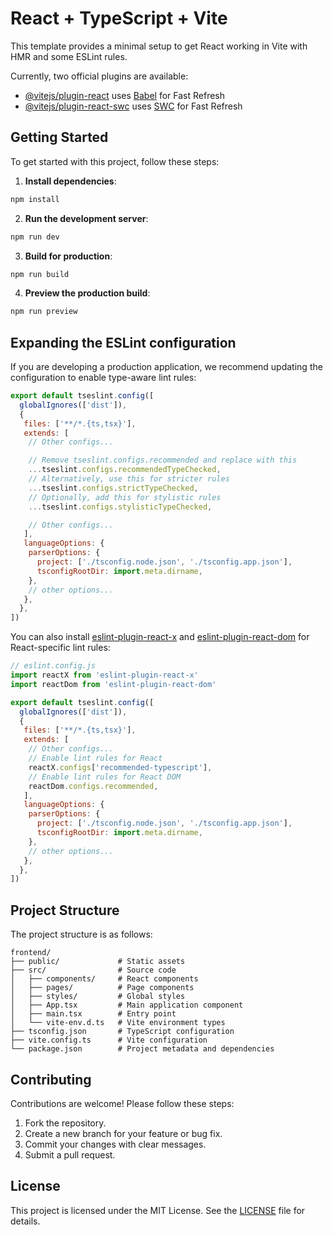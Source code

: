 # React + TypeScript + Vite

This template provides a minimal setup to get React working in Vite with HMR and some ESLint rules.

Currently, two official plugins are available:

- [@vitejs/plugin-react](https://github.com/vitejs/vite-plugin-react/blob/main/packages/plugin-react) uses [Babel](https://babeljs.io/) for Fast Refresh
- [@vitejs/plugin-react-swc](https://github.com/vitejs/vite-plugin-react/blob/main/packages/plugin-react-swc) uses [SWC](https://swc.rs/) for Fast Refresh

## Getting Started

To get started with this project, follow these steps:

1. **Install dependencies**:
  ```bash
  npm install
  ```
2. **Run the development server**:
  ```bash
  npm run dev
  ```
3. **Build for production**:
  ```bash
  npm run build
  ```
4. **Preview the production build**:
  ```bash
  npm run preview
  ```

## Expanding the ESLint configuration

If you are developing a production application, we recommend updating the configuration to enable type-aware lint rules:

```js
export default tseslint.config([
  globalIgnores(['dist']),
  {
   files: ['**/*.{ts,tsx}'],
   extends: [
    // Other configs...

    // Remove tseslint.configs.recommended and replace with this
    ...tseslint.configs.recommendedTypeChecked,
    // Alternatively, use this for stricter rules
    ...tseslint.configs.strictTypeChecked,
    // Optionally, add this for stylistic rules
    ...tseslint.configs.stylisticTypeChecked,

    // Other configs...
   ],
   languageOptions: {
    parserOptions: {
      project: ['./tsconfig.node.json', './tsconfig.app.json'],
      tsconfigRootDir: import.meta.dirname,
    },
    // other options...
   },
  },
])
```

You can also install [eslint-plugin-react-x](https://github.com/Rel1cx/eslint-react/tree/main/packages/plugins/eslint-plugin-react-x) and [eslint-plugin-react-dom](https://github.com/Rel1cx/eslint-react/tree/main/packages/plugins/eslint-plugin-react-dom) for React-specific lint rules:

```js
// eslint.config.js
import reactX from 'eslint-plugin-react-x'
import reactDom from 'eslint-plugin-react-dom'

export default tseslint.config([
  globalIgnores(['dist']),
  {
   files: ['**/*.{ts,tsx}'],
   extends: [
    // Other configs...
    // Enable lint rules for React
    reactX.configs['recommended-typescript'],
    // Enable lint rules for React DOM
    reactDom.configs.recommended,
   ],
   languageOptions: {
    parserOptions: {
      project: ['./tsconfig.node.json', './tsconfig.app.json'],
      tsconfigRootDir: import.meta.dirname,
    },
    // other options...
   },
  },
])
```

## Project Structure

The project structure is as follows:

```
frontend/
├── public/             # Static assets
├── src/                # Source code
│   ├── components/     # React components
│   ├── pages/          # Page components
│   ├── styles/         # Global styles
│   ├── App.tsx         # Main application component
│   ├── main.tsx        # Entry point
│   └── vite-env.d.ts   # Vite environment types
├── tsconfig.json       # TypeScript configuration
├── vite.config.ts      # Vite configuration
└── package.json        # Project metadata and dependencies
```

## Contributing

Contributions are welcome! Please follow these steps:

1. Fork the repository.
2. Create a new branch for your feature or bug fix.
3. Commit your changes with clear messages.
4. Submit a pull request.

## License

This project is licensed under the MIT License. See the [LICENSE](./LICENSE) file for details.

